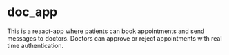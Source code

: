 # doc_app
This is a reaact-app where patients can book appointments and send messages to doctors.
Doctors can approve or reject appointments with real time authentication. 
